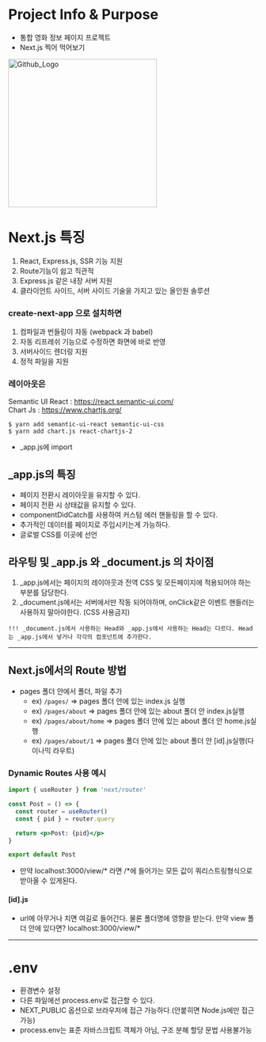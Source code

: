 # Project Info & Purpose
- 통합 영화 정보 페이지 프로젝트
- Next.js 찍어 먹어보기

<img src="../next-box-office/styles/images/view.png" width="300px" height="300px" title="Github_Logo"/>



# Next.js 특징
1. React, Express.js, SSR 기능 지원
2. Route기능이 쉽고 직관적
3. Express.js 같은 내장 서버 지원
4. 클라이언트 사이드, 서버 사이드 기술을 가지고 있는 올인원 솔루션

### create-next-app 으로 설치하면
1. 컴파일과 번들링이 자동 (webpack 과 babel)
2. 자동 리프레쉬 기능으로 수정하면 화면에 바로 반영
3. 서버사이드 렌더링 지원
4. 정적 파일을 지원

### 레이아웃은 
Semantic UI React : https://react.semantic-ui.com/ <br>
Chart Js : https://www.chartjs.org/
```
$ yarn add semantic-ui-react semantic-ui-css
$ yarn add chart.js react-chartjs-2
```

- _app.js에 import

## _app.js의 특징
 - 페이지 전환시 레이아웃을 유지할 수 있다.
 - 페이지 전환 시 상태값을 유지할 수 있다.
 - componentDidCatch를 사용하여 커스텀 에러 핸들링을 할 수 있다.
 - 추가적인 데이터를 페이지로 주입시키는게 가능하다.
 - 글로벌 CSS를 이곳에 선언
 

## 라우팅 및 _app.js 와 _document.js 의 차이점

1. _app.js에서는 페이지의 레이아웃과 전역 CSS 및 모든페이지에 적용되어야 하는 부분를 담당한다.
2. _document.js에서는 서버에서만 작동 되어야하며, onClick같은 이벤트 핸들러는 사용하지 말아야한다. (CSS 사용금지)

`!!! _document.js에서 사용하는 Head와 _app.js에서 사용하는 Head는 다르다. Head는 _app.js에서 넣거나 각각의 컴포넌트에 추가한다.`

---

## Next.js에서의 Route 방법
- pages 폴더 안에서 폴더, 파일 추가
  - ex) `/pages/` => pages 폴더 안에 있는 index.js 실행
  - ex) `/pages/about` => pages 폴더 안에 있는 about 폴더 안 index.js실행
  - ex) `/pages/about/home` => pages 폴더 안에 있는 about 폴더 안 home.js실행
  - ex) `/pages/about/1` =>  pages 폴더 안에 있는 about 폴더 안 [id].js실행(다이나믹 라우트)

### Dynamic Routes 사용 예시
```jsx
import { useRouter } from 'next/router'

const Post = () => {
  const router = useRouter()
  const { pid } = router.query

  return <p>Post: {pid}</p>
}

export default Post
```
- 만약 localhost:3000/view/* 라면 /*에 들어가는 모든 값이 쿼리스트링형식으로 받아올 수 있게된다.


#### [id].js 
- url에 아무거나 치면 여길로 들어간다. 물론 폴더명에 영향을 받는다. 만약 view 폴더 안에 있다면? localhost:3000/view/*


---


# .env
- 환경변수 설정 
- 다른 파일에선 process.env로 접근할 수 있다.
- NEXT_PUBLIC 옵션으로 브라우저에 접근 가능하다.(안붙히면 Node.js에만 접근가능)
- process.env는 표준 자바스크립트 객체가 아님, 구조 분해 할당 문법 사용불가능








